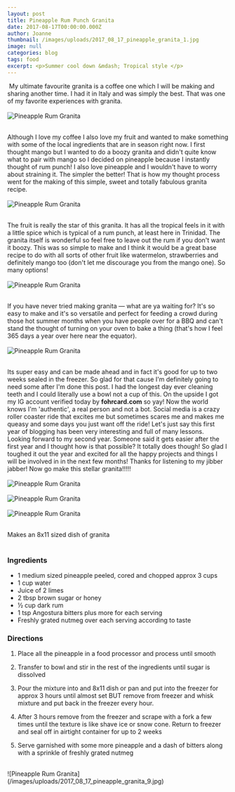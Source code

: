 ```yaml
---
layout: post
title: Pineapple Rum Punch Granita
date: 2017-08-17T00:00:00.000Z
author: Joanne
thumbnail: /images/uploads/2017_08_17_pineapple_granita_1.jpg
image: null
categories: blog
tags: food
excerpt: <p>Summer cool down &mdash; Tropical style </p>
---
```

​
My ultimate favourite granita is a coffee one which I will be making and sharing another time. I had it in Italy and was simply the best.  That was one of my favorite experiences with granita.  
<br>
![Pineapple Rum Granita](/images/uploads/2017_08_17_pineapple_granita_2.jpg)
<br>
<br>

Although I love my coffee I also love my fruit and wanted to make something with some of the local ingredients that are in season right now.  I first thought mango but I wanted to do a boozy granita and didn't quite know what to pair with mango so I decided on pineapple because I instantly thought of rum punch! I also love pineapple and I wouldn't have to worry about straining it. The simpler the better! That is how my thought process went for the making of this simple, sweet and totally fabulous granita recipe.
<br>
<br>
![Pineapple Rum Granita](/images/uploads/2017_08_17_pineapple_granita_3.jpg)
<br>
<br>

The fruit is really the star of this granita. It has all the tropical feels in it with a little spice which is typical of a rum punch, at least here in Trinidad. The granita itself is wonderful so feel free to leave out the rum if you don't want it boozy.  This was so simple to make and I think it would be a great base recipe to do with all sorts of other fruit like watermelon, strawberries and definitely mango too (don't let me discourage you from the mango one). So many options!
<br>
<br>
![Pineapple Rum Granita](/images/uploads/2017_08_17_pineapple_granita_4.jpg)
<br>
<br>

If you have never tried making granita &mdash; what are ya waiting for? It's so easy to make and it's so versatile and perfect for feeding a crowd during those hot summer months when you have people over for a BBQ and can't stand the thought of turning on your oven to bake a thing (that's how I feel 365 days a year over here near the equator).
<br>
<br>
![Pineapple Rum Granita](/images/uploads/2017_08_17_pineapple_granita_5.jpg)
<br>
<br>

Its super easy and can be made ahead and in fact it's good for up to two weeks sealed in the freezer. So glad for that cause I'm definitely going to need some after I'm done this post.  I had the longest day ever cleaning teeth and I could literally use a bowl not a cup of this. On the upside I got my IG account verified today by **fohrcard.com** so yay! Now the world knows I'm 'authentic', a real person and not a bot. Social media is a crazy roller coaster ride that excites me but sometimes scares me and makes me queasy  and some days you just want off the ride! Let's just say this first year of blogging has been very interesting and full of many lessons. Looking forward to my second year.  Someone said it gets easier after the first year and I thought how is that possible? It totally does though! So glad I toughed it out the year and excited for all the happy projects and things I will be involved in in the next few months! Thanks for listening to my jibber jabber! Now go make this stellar granita!!!!!
<br>
<br>
![Pineapple Rum Granita](/images/uploads/2017_08_17_pineapple_granita_6.jpg)
<br>
<br>
![Pineapple Rum Granita](/images/uploads/2017_08_17_pineapple_granita_7.jpg)
<br>
<br>
![Pineapple Rum Granita](/images/uploads/2017_08_17_pineapple_granita_8.jpg)
<br>
<br>

Makes an 8x11 sized dish of granita  
<br>

### Ingredients

* 1 medium sized pineapple peeled, cored and chopped approx 3 cups
* 1 cup water
* Juice of 2 limes
* 2 tbsp brown sugar or honey
* &frac12; cup dark rum
* 1 tsp Angostura bitters plus more for each serving
* Freshly grated nutmeg over each serving according to taste

### Directions

1. Place all the pineapple in a food processor and process until smooth

1. Transfer to bowl and stir in the rest of the ingredients until sugar is dissolved

1. Pour the mixture into and 8x11 dish or pan and put into the freezer for approx 3 hours until almost set BUT remove from freezer and whisk mixture and put back in the freezer every hour.

1. After 3 hours remove from the freezer and scrape with a fork a few times until the texture is like shave ice or snow cone. Return to freezer and seal off in airtight container for up to 2 weeks

1. Serve garnished with some more pineapple and a dash of bitters along with a sprinkle of freshly grated nutmeg

<br>
![Pineapple Rum Granita](/images/uploads/2017_08_17_pineapple_granita_9.jpg)


